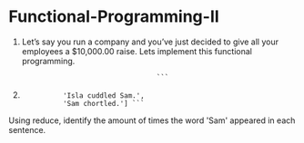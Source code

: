 # Functional-Programming-II


1) Let’s say you run a company and you’ve just decided to give all your employees a $10,000.00 raise. Lets implement this functional programming. 

   ``` def change_salary(salary,amt):
                                    ```

2) ``` sentences = ['Mary read a story to Sam and Isla.',
             'Isla cuddled Sam.',
             'Sam chortled.'] ```

Using reduce, identify the amount of times the word 'Sam' appeared in each sentence. 

